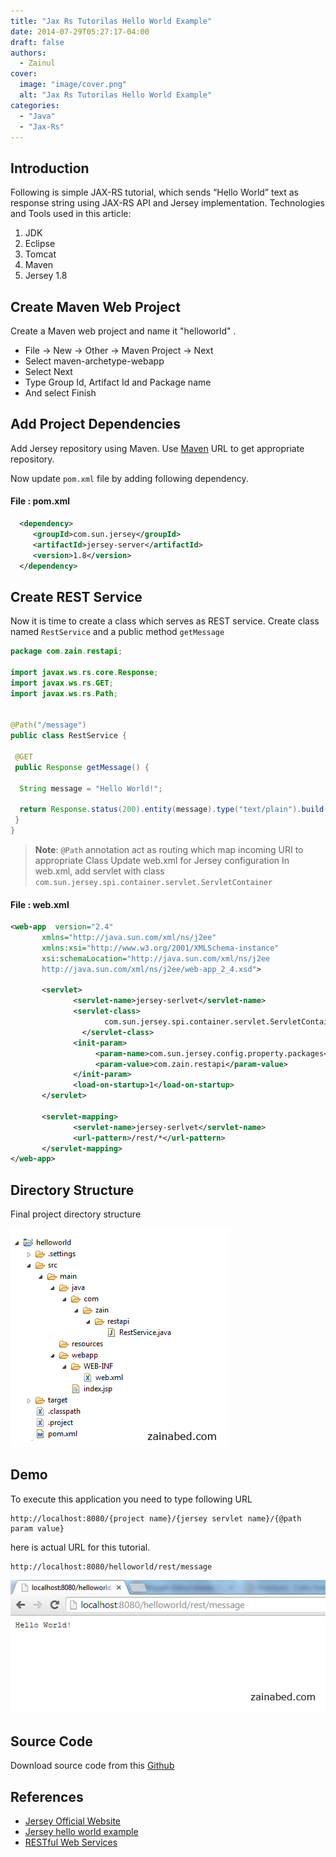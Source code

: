 ```yaml
---
title: "Jax Rs Tutorilas Hello World Example"
date: 2014-07-29T05:27:17-04:00
draft: false
authors:
  - Zainul
cover:
  image: "image/cover.png"
  alt: "Jax Rs Tutorilas Hello World Example"
categories: 
  - "Java"
  - "Jax-Rs"
---
```


## Introduction

Following is simple JAX-RS tutorial, which sends “Hello World” text as response string using JAX-RS API and Jersey implementation.
Technologies and Tools used in this article:

1.    JDK 
2.    Eclipse 
3.    Tomcat
4.    Maven 
5.    Jersey 1.8

## Create Maven Web Project

Create a Maven web project and name it "helloworld" .

- File -> New -> Other -> Maven Project -> Next
- Select maven-archetype-webapp
- Select Next
- Type Group Id, Artifact Id and Package name
- And select Finish

## Add Project Dependencies

Add Jersey repository using Maven. 
Use [Maven](http://mvnrepository.com/artifact/com.sun.jersey/jersey-server) URL to get appropriate repository.

Now update ``pom.xml`` file by adding following dependency.

#### File : pom.xml
```xml
  <dependency>
     <groupId>com.sun.jersey</groupId>
     <artifactId>jersey-server</artifactId>
     <version>1.8</version>
  </dependency>
```

## Create REST Service

Now it is time to create a class which serves as REST service.
Create class named ``RestService`` and a public method ``getMessage``

```java
package com.zain.restapi;

import javax.ws.rs.core.Response;
import javax.ws.rs.GET;
import javax.ws.rs.Path;


@Path("/message")
public class RestService {

 @GET
 public Response getMessage() {

  String message = "Hello World!";

  return Response.status(200).entity(message).type("text/plain").build();
 }
}
```

> **Note**: ``@Path`` annotation act as routing which map incoming URI to appropriate Class
Update web.xml for Jersey configuration
In web.xml, add servlet with class ``com.sun.jersey.spi.container.servlet.ServletContainer``


#### File : web.xml

```xml
<web-app  version="2.4"
       xmlns="http://java.sun.com/xml/ns/j2ee"
       xmlns:xsi="http://www.w3.org/2001/XMLSchema-instance"
       xsi:schemaLocation="http://java.sun.com/xml/ns/j2ee
       http://java.sun.com/xml/ns/j2ee/web-app_2_4.xsd">
      
       <servlet>
              <servlet-name>jersey-serlvet</servlet-name>
              <servlet-class>
                     com.sun.jersey.spi.container.servlet.ServletContainer
                </servlet-class>
              <init-param>
                   <param-name>com.sun.jersey.config.property.packages</param-name>
                   <param-value>com.zain.restapi</param-value>
              </init-param>
              <load-on-startup>1</load-on-startup>
       </servlet>

       <servlet-mapping>
              <servlet-name>jersey-serlvet</servlet-name>
              <url-pattern>/rest/*</url-pattern>
       </servlet-mapping>
</web-app>   
```

## Directory Structure

Final project directory structure

![jax-rs directory structure](image/jax-rs-directory-structure.png)

## Demo

To execute this application you need to type following URL

```
http://localhost:8080/{project name}/{jersey servlet name}/{@path param value}
```
here is actual URL for this tutorial.

```
http://localhost:8080/helloworld/rest/message
```

![jax-rs directory demo](image/jax-rs-directory-demo.png)

## Source Code

Download source code from this [Github](https://github.com/zainabed/tutorials/tree/master/java/jax-rs/helloworld)


## References

- [Jersey Official Website](http://jersey.java.net/)
- [Jersey hello world example](http://www.mkyong.com/webservices/jax-rs/resteasy-hello-world-example/)
- [RESTful Web Services](http://www.oracle.com/technetwork/articles/javase/index-137171.html)
